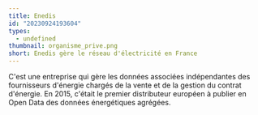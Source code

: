```yaml
---
title: Enedis
id: "20230924193604"
types:
  - undefined
thumbnail: organisme_prive.png
short: Enedis gère le réseau d'électricité en France
---
```


C'est une entreprise qui gère les données associées indépendantes des fournisseurs d'énergie chargés de la vente et de la gestion du contrat d'énergie. En 2015, c'était le premier distributeur européen à publier en Open Data des données énergétiques agrégées.
